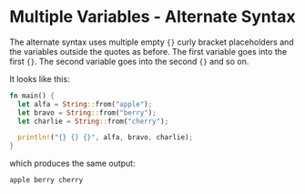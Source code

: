 # Multiple Variables - Alternate Syntax

The alternate syntax uses multiple empty `{}`
curly bracket placeholders and the variables
outside the quotes as before. The first variable
goes into the first `{}`. The second variable
goes into the second `{}` and so on. 

It looks like this:

```rust
fn main() {
  let alfa = String::from("apple");
  let bravo = String::from("berry");
  let charlie = String::from("cherry");

  println!("{} {} {}", alfa, bravo, charlie);
}
```

which produces the same output:

```txt
apple berry cherry
```

